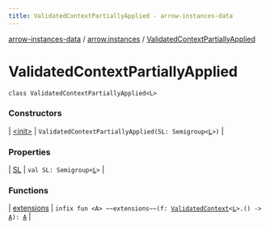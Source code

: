 ```yaml
---
title: ValidatedContextPartiallyApplied - arrow-instances-data
---
```


[arrow-instances-data](../../index.html) / [arrow.instances](../index.html) / [ValidatedContextPartiallyApplied](./index.html)

# ValidatedContextPartiallyApplied

`class ValidatedContextPartiallyApplied<L>`

### Constructors

| [&lt;init&gt;](-init-.html) | `ValidatedContextPartiallyApplied(SL: Semigroup<`[`L`](index.html#L)`>)` |

### Properties

| [SL](-s-l.html) | `val SL: Semigroup<`[`L`](index.html#L)`>` |

### Functions

| [extensions](extensions.html) | `infix fun <A> ~~extensions~~(f: `[`ValidatedContext`](../-validated-context/index.html)`<`[`L`](index.html#L)`>.() -> `[`A`](extensions.html#A)`): `[`A`](extensions.html#A) |

